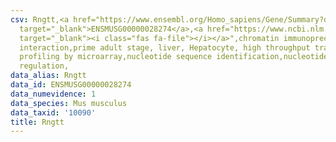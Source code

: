 ```yaml
---
csv: Rngtt,<a href="https://www.ensembl.org/Homo_sapiens/Gene/Summary?db=core;g=ENSMUSG00000028274"
  target="_blank">ENSMUSG00000028274</a>,<a href="https://www.ncbi.nlm.nih.gov/pubmed/23834426"
  target="_blank"><i class="fas fa-file"></i></a>",chromatin immunoprecipitation assay,direct
  interaction,prime adult stage, liver, Hepatocyte, high throughput transcription
  profiling by microarray,nucleotide sequence identification,nucleotide sequence identification,transcriptional
  regulation,
data_alias: Rngtt
data_id: ENSMUSG00000028274
data_numevidence: 1
data_species: Mus musculus
data_taxid: '10090'
title: Rngtt
---
```

